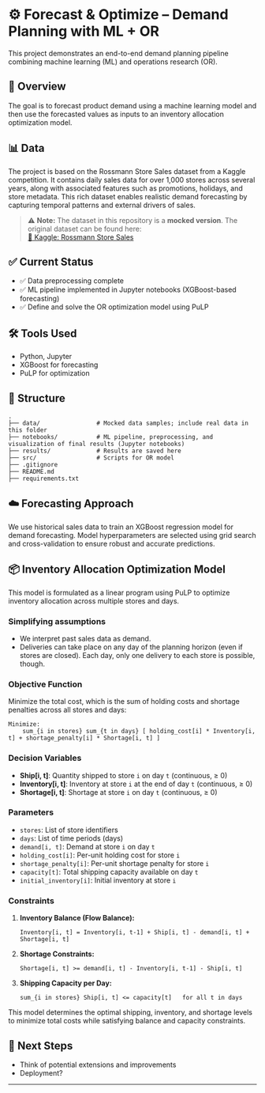 # ⚙️ Forecast & Optimize – Demand Planning with ML + OR

This project demonstrates an end-to-end demand planning pipeline combining machine learning (ML) and operations research (OR).

## 🚀 Overview

The goal is to forecast product demand using a machine learning model and then use the forecasted values as inputs to an inventory allocation optimization model.

## 📊 Data

The project is based on the Rossmann Store Sales dataset from a Kaggle competition. It contains daily sales data for over 1,000 stores across several years, along with associated features such as promotions, holidays, and store metadata. This rich dataset enables realistic demand forecasting by capturing temporal patterns and external drivers of sales.

> ⚠️ **Note:** The dataset in this repository is a **mocked version**. The original dataset can be found here:  
[🔗 Kaggle: Rossmann Store Sales](https://www.kaggle.com/competitions/rossmann-store-sales)

## ✅ Current Status

- ✅ Data preprocessing complete  
- ✅ ML pipeline implemented in Jupyter notebooks (XGBoost-based forecasting) 
- ✅ Define and solve the OR optimization model using PuLP

## 🛠️ Tools Used

- Python, Jupyter
- XGBoost for forecasting
- PuLP for optimization

## 📁 Structure

```
.
├── data/                # Mocked data samples; include real data in this folder
├── notebooks/           # ML pipeline, preprocessing, and visualization of final results (Jupyter notebooks)
├── results/             # Results are saved here
├── src/                 # Scripts for OR model
├── .gitignore
├── README.md
├── requirements.txt
```

## ☁️ Forecasting Approach

We use historical sales data to train an XGBoost regression model for demand forecasting. Model hyperparameters are selected using grid search and cross-validation to ensure robust and accurate predictions.

## 📦 Inventory Allocation Optimization Model

This model is formulated as a linear program using PuLP to optimize inventory allocation across multiple stores and days.

### Simplifying assumptions

- We interpret past sales data as demand.
- Deliveries can take place on any day of the planning horizon (even if stores are closed). Each day, only one delivery to each store is possible, though.

### Objective Function

Minimize the total cost, which is the sum of holding costs and shortage penalties across all stores and days:

```
Minimize:
    sum_{i in stores} sum_{t in days} [ holding_cost[i] * Inventory[i, t] + shortage_penalty[i] * Shortage[i, t] ]
```

### Decision Variables

- **Ship[i, t]**: Quantity shipped to store `i` on day `t` (continuous, ≥ 0)
- **Inventory[i, t]**: Inventory at store `i` at the end of day `t` (continuous, ≥ 0)
- **Shortage[i, t]**: Shortage at store `i` on day `t` (continuous, ≥ 0)

### Parameters

- `stores`: List of store identifiers
- `days`: List of time periods (days)
- `demand[i, t]`: Demand at store `i` on day `t`
- `holding_cost[i]`: Per-unit holding cost for store `i`
- `shortage_penalty[i]`: Per-unit shortage penalty for store `i`
- `capacity[t]`: Total shipping capacity available on day `t`
- `initial_inventory[i]`: Initial inventory at store `i`

### Constraints

1. **Inventory Balance (Flow Balance):**
      ```
      Inventory[i, t] = Inventory[i, t-1] + Ship[i, t] - demand[i, t] + Shortage[i, t]
      ```

2. **Shortage Constraints:**
      ```
      Shortage[i, t] >= demand[i, t] - Inventory[i, t-1] - Ship[i, t]
      ```

3. **Shipping Capacity per Day:**
    ```
    sum_{i in stores} Ship[i, t] <= capacity[t]   for all t in days
    ```

This model determines the optimal shipping, inventory, and shortage levels to minimize total costs while satisfying balance and capacity constraints.


## 📌 Next Steps

- Think of potential extensions and improvements
- Deployment?

---
